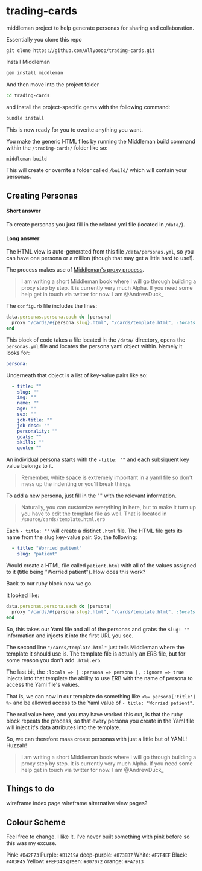 # trading-cards

middleman project to help generate personas for sharing and collaboration.

Essentially you clone this repo 

```git
git clone https://github.com/Allyooop/trading-cards.git
```

Install Middleman

```ruby
gem install middleman
```

And then move into the project folder

```bash
cd trading-cards
```

and install the project-specific gems with the following command:

```bash
bundle install
```

This is now ready for you to overite anything you want.

You make the generic HTML files by running the Middleman build command within the ```/trading-cards/``` folder like so:

```bash
middleman build
```

This will create or overrite a folder called ```/build/``` which will contain your personas.

## Creating Personas

#### Short answer

To create personas you just fill in the related yml file (located in ```/data/```).

#### Long answer

The HTML view is auto-generated from this file ```/data/personas.yml```, so you can have one persona or a million (though that may get a little hard to use!).

The process makes use of [Middleman's proxy process](https://middlemanapp.com/advanced/dynamic_pages/).

> I am writing a short Middleman book where I will go through building a proxy step by step. It is currently very much Alpha. If you need some help get in touch via twitter for now. I am @AndrewDuck_

The ```config.rb``` file includes the lines:

```ruby
data.personas.persona.each do |persona|
  proxy "/cards/#{persona.slug}.html", "/cards/template.html", :locals => { :persona => persona }, :ignore => true
end
```

This block of code takes a file located in the ```/data/``` directory, opens the ```personas.yml``` file and locates the persona yaml object within. Namely it looks for:

```yaml
persona:
```

Underneath that object is a list of key-value pairs like so:

```yaml
  - title: ""
    slug: ""
    img: ""
    name: ""
    age: ""
    sex: ""
    job-title: ""
    job-desc: ""
    personality: ""
    goals: ""
    skills: ""
    quote: ""
```

An individual persona starts with the ```-title: ""``` and each subsiquent key value belongs to it.

> Remember, white space is extremely important in a yaml file so don't mess up the indenting or you'll break things.

To add a new persona, just fill in the "" with the relevant information.

> Naturally, you can customize everything in here, but to make it turn up you have to edit the template file as well. That is located in ```/source/cards/template.html.erb```

Each ```- title: ""``` will create a distinct ```.html``` file. The HTML file gets its name from the slug key-value pair. So, the following:

```yaml
  - title: "Worried patient"
    slug: "patient"
```

Would create a HTML file called ```patient.html``` with all of the values assigned to it (title being "Worried patient"). How does this work?

Back to our ruby block now we go.

It looked like:

```ruby
data.personas.persona.each do |persona|
  proxy "/cards/#{persona.slug}.html", "/cards/template.html", :locals => { :persona => persona }, :ignore => true
end
```

So, this takes our Yaml file and all of the personas and grabs the ```slug: ""``` information and injects it into the first URL you see.

The second line ```"/cards/template.html"``` just tells Middleman where the template it should use is. The template file is actually an ERB file, but for some reason you don't add ```.html.erb```.

The last bit, the ```:locals => { :persona => persona }, :ignore => true``` injects into that template the ability to use ERB with the name of persona to access the Yaml file's values.

That is, we can now in our template do something like ```<%= persona['title'] %>``` and be allowed access to the Yaml value of ```- title: "Worried patient"```.

The real value here, and you may have worked this out, is that the ruby block repeats the process, so that every persona you create in the Yaml file will inject it's data attributes into the template.

So, we can therefore mass create personas with just a little but of YAML! Huzzah!

> I am writing a short Middleman book where I will go through building a proxy step by step. It is currently very much Alpha. If you need some help get in touch via twitter for now. I am @AndrewDuck_

## Things to do

wireframe index page
wireframe alternative view pages?

## Colour Scheme

Feel free to change. I like it. I've never built something with pink before so this was my excuse.

Pink: ```#D42F73```
Purple: ```#B1219A```
deep-purple: ```#8738B7```
White: ```#F7F4EF```
Black: ```#403F45```
Yellow: ```#FEF343```
green: ```#007072```
orange: ```#FA7913```
